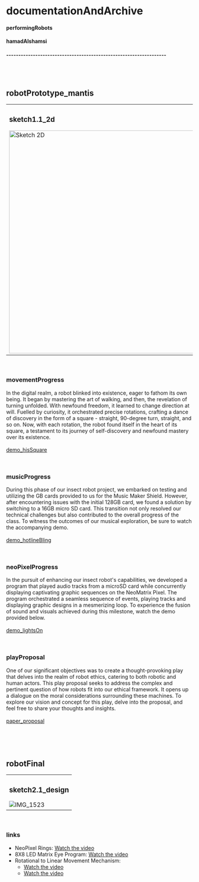 <body>
   <h1>documentationAndArchive</h1>
   <h4>performingRobots</h4>
   <h4>hamadAlshamsi</h4>
   <h4>------------------------------------------------------------------</h4>
   <br>
   <br>
   <h2>robotPrototype_mantis</h2>
   <table>
      <tr>
         <td>
            <h3>sketch1.1_2d</h3>
            <img src="https://github.com/hmd-shamsi/performingRobots/assets/72342923/4840156a-d6bc-41aa-8cd3-79b770b2f057" alt="Sketch 2D" width="500" height="600">
         </td>
         <td>
            <h3>sketch1.2_3d</h3>
            <img src="https://github.com/hmd-shamsi/performingRobots/assets/72342923/3cd630c1-762f-4797-9f7e-f3cf45f3b451" alt="IMG_0721" width="500" height="600">
         </td>
      </tr>
   </table>
   <br>
   <h3>movementProgress</h3>
   <p>
      In the digital realm, a robot blinked into existence, eager to fathom its own being. It began by mastering the
      art of walking, and then, the revelation of turning unfolded. With newfound freedom, it learned to change
      direction at will. Fuelled by curiosity, it orchestrated precise rotations, crafting a dance of discovery in
      the form of a square - straight, 90-degree turn, straight, and so on. Now, with each rotation, the robot found
      itself in the heart of its square, a testament to its journey of self-discovery and newfound mastery over its
      existence.
      <br>
      <br>
      <a href="https://drive.google.com/file/d/1bWQS28XmAh_pKO99ODTErmn6xptoiwLK/view?usp=drive_link">demo_hisSquare</a>
   </p>
   <br>
   <h3>musicProgress</h3>
   <p>
      During this phase of our insect robot project, we embarked on testing and utilizing the GB cards provided to us for the Music Maker Shield. However, after encountering issues with the initial 128GB card, we found a solution by switching to a 16GB micro SD card. This transition not only resolved our technical challenges but also contributed to the overall progress of the class. To witness the outcomes of our musical exploration, be sure to watch the accompanying demo.
      <br>
      <br>
      <a href="https://drive.google.com/file/d/1eAivxP1564P7ELHMpIrKHjPxEPgSviS_/view?usp=sharing">demo_hotlineBling</a>
   </p>
   <br>
   <h3>neoPixelProgress</h3>
   <p>
      In the pursuit of enhancing our insect robot's capabilities, we developed a program that played audio tracks from a microSD card while concurrently displaying captivating graphic sequences on the NeoMatrix Pixel. The program orchestrated a seamless sequence of events, playing tracks and displaying graphic designs in a mesmerizing loop. To experience the fusion of sound and visuals achieved during this milestone, watch the demo provided below.
      <br>
      <br>
      <a href="https://drive.google.com/file/d/1Jsi9mBCJnzayNC-VauQ7E1ZDhJgQaz1I/view?usp=drive_link">demo_lightsOn</a>
   </p>
   <br>
   <h3>playProposal</h3>
   <p>
      One of our significant objectives was to create a thought-provoking play that delves into the realm of robot ethics, catering to both robotic and human actors. This play proposal seeks to address the complex and pertinent question of how robots fit into our ethical framework. It opens up a dialogue on the moral considerations surrounding these machines. To explore our vision and concept for this play, delve into the proposal, and feel free to share your thoughts and insights.
      <br>
      <br>
      <a href="https://docs.google.com/document/d/1gPtP3Eft5_9l9nZtdR1w_IporxV2hVVdmKEHIj6Eis4/edit?usp=drive_link">paper_proposal</a>
   </p>
   <br>
   <br>
   <br>
   <h2>robotFinal</h2>
   <table>
      <tr>
         <td>
            <h3>sketch2.1_design</h3>
            <img src="https://github.com/hmd-shamsi/performingRobots/assets/72342923/a2bba995-6832-4c94-a67e-0cbd8f2d9333" alt="IMG_1523">
         </td>
      </tr>
   </table>
    <br>
   <h3>links</h3>
   <ul>
      <li>NeoPixel Rings: <a href="https://www.youtube.com/watch?v=0Kk29P_ICfE&ab_channel=AdafruitIndustries">Watch the video</a></li>
      <li>8X8 LED Matrix Eye Program: <a href="https://www.youtube.com/watch?v/bGIOFGOlB68&pp=ygUaOHg4IGxlZCBtYXRyaXggZXllc2FyZHVpbm8%3D&ab_channel=JerryHanna">Watch the video</a></li>
      <li>
         Rotational to Linear Movement Mechanism:
         <ul>
            <li><a href="https://www.youtube.com/shorts/DHGlCAkIB14">Watch the video</a></li>
            <li><a href="https://www.youtube.com/shorts/99YMdd3416I">Watch the video</a></li>
         </ul>
      </li>
   </ul>
</body>
